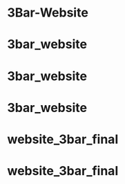 # 3Bar-Website
# 3bar_website
# 3bar_website
# 3bar_website
# website_3bar_final
# website_3bar_final
